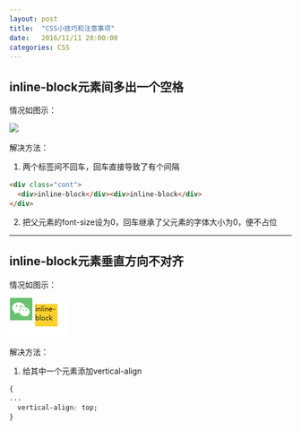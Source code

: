 ```yaml
---
layout: post
title:  "CSS小技巧和注意事项"
date:   2016/11/11 20:00:00
categories: CSS
---
```

## inline-block元素间多出一个空格
情况如图示：

![](../../../images/161111/1.png)

解决方法：
  1. 两个标签间不回车，回车直接导致了有个间隔

  ```HTML
  <div class="cont">
    <div>inline-block</div><div>inline-block</div>
  </div>

  ```

  2. 把父元素的font-size设为0，回车继承了父元素的字体大小为0，便不占位

----------------

## inline-block元素垂直方向不对齐
情况如图示：

![](images/161111/2.png)

解决方法：
  1. 给其中一个元素添加vertical-align

  ```CSS
  {
  ...
    vertical-align: top;
  }
  ```